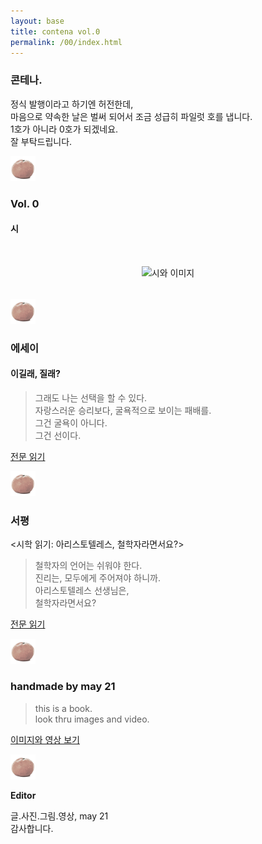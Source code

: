 ```yaml
---
layout: base
title: contena vol.0
permalink: /00/index.html
---
```


### 콘테나. 
  
정식 발행이라고 하기엔 허전한데,  
마음으로 약속한 날은 벌써 되어서 조금 성급히 파일럿 호를 냅니다.  
1호가 아니라 0호가 되겠네요.  
잘 부탁드립니다.  
  
<img src="/images/contena_.png" alt="귤" width="40" />  
  
### Vol. 0  
  
#### 시  
<div style="display: flex;">  
  <img 
  src="/0/images/happychoice.png" 
  alt="시와 이미지" 
  style="max-width: 100%; height: auto; display: block; margin: 2rem auto;" />
</div>  
  
<img src="/images/contena_.png" alt="귤" width="40" />  
  
### 에세이  
  
#### 이길래, 질래?  

> 그래도 나는 선택을 할 수 있다.  
> 자랑스러운 승리보다, 굴욕적으로 보이는 패배를.  
> 그건 굴욕이 아니다.  
> 그건 선이다.  
  
[전문 읽기](/winlose)  
  
<img src="/images/contena_.png" alt="귤" width="40" />  
  
### 서평  

<시학 읽기: 아리스토텔레스, 철학자라면서요?>  
  
> 철학자의 언어는 쉬워야 한다.  
> 진리는, 모두에게 주어져야 하니까.  
> 아리스토텔레스 선생님은,  
> 철학자라면서요?  
  
[전문 읽기](/poetics)  
  
<img src="/images/contena_.png" alt="귤" width="40" />  
  
### handmade by may 21  
  
> this is a book.  
> look thru images and video.  
  
[이미지와 영상 보기](/scrapbook)  
  
<img src="/images/contena_.png" alt="귤" width="40" />  
  
<b>Editor</b>  
  
글.사진.그림.영상,  may 21  
감사합니다.  
  